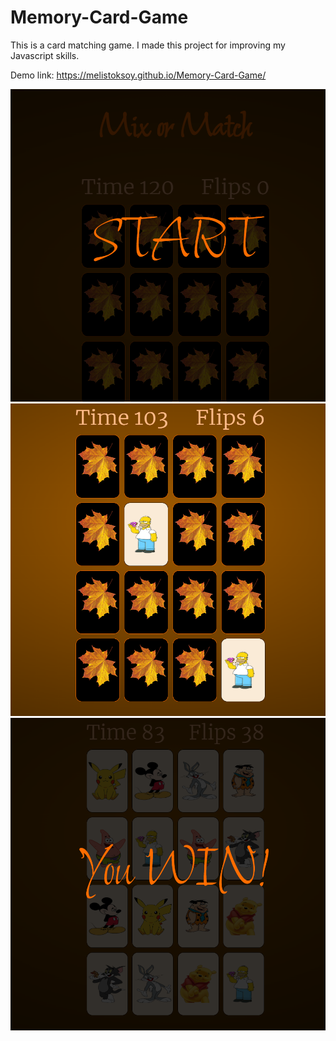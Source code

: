 # Memory-Card-Game
This is a card matching game. I made this project for improving my Javascript skills.

Demo link: https://melistoksoy.github.io/Memory-Card-Game/

<img src="assets/start.PNG" width=750 height=500>
<img src="assets/game.PNG" width=750 height=500>
<img src="assets/finish.PNG" width=750 height=500>
